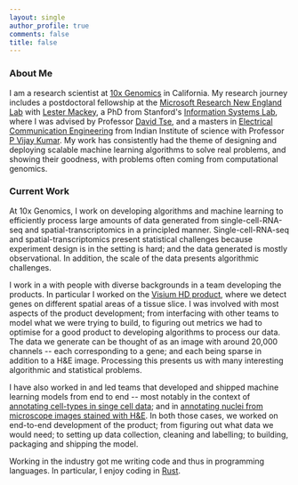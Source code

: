 ```yaml
---
layout: single
author_profile: true
comments: false
title: false
---
```


### About Me


I am a research scientist at [10x Genomics](https://www.10xgenomics.com/) in California.
My research journey includes a postdoctoral fellowship at 
the [Microsoft Research New England Lab](https://www.microsoft.com/en-us/research/lab/microsoft-research-new-england/)
with [Lester Mackey](https://www.microsoft.com/en-us/research/people/lmackey/),
a PhD from Stanford's [Information Systems Lab](http://www-isl.stanford.edu/index.html), 
where I was advised by Professor [David Tse](https://web.stanford.edu/~dntse/), 
and a masters in [Electrical Communication Engineering](http://ece.iisc.ernet.in) from Indian Institute of science
with Professor [P Vijay Kumar](http://ece.iisc.ernet.in/~vijay/).
My work has consistently had the theme of designing and 
deploying scalable machine learning algorithms to solve real problems,
and showing their goodness, with problems often coming from computational genomics.


### Current Work

At 10x Genomics, I work on developing algorithms and machine learning
to efficiently process large amounts of data generated from single-cell-RNA-seq and 
spatial-transcriptomics in a principled manner. Single-cell-RNA-seq and spatial-transcriptomics
present statistical challenges because experiment design is in the setting is hard;
and the data generated is mostly observational. In addition, the scale of the data
presents algorithmic challenges. 

I work in a
with people with diverse backgrounds in a team developing the products. 
In particular I worked on the [Visium HD product](https://www.10xgenomics.com/support/spatial-gene-expression-hd),
where we detect genes on different spatial areas of a tissue slice. 
I was involved with most aspects of the product
development; from interfacing with other teams to model what we were trying to build,
to figuring out metrics we had to optimise for a good product to developing
algorithms to process our data. The data 
we generate can be thought of as an image with around 20,000 channels -- each corresponding
to a gene; and each being sparse in addition to a H&E image.
Processing this presents us with many interesting algorithmic and statistical problems.

I have also worked in and led teams that developed and shipped machine learning models 
from end to end -- most notably in the context of 
[annotating cell-types in singe cell data](https://www.10xgenomics.com/support/software/cell-ranger/latest/algorithms-overview/cr-cell-annotation-algorithm#mouse-models); and 
in [annotating nuclei from microscope images stained with H&E](https://www.10xgenomics.com/support/software/space-ranger/latest/algorithms-overview/image-processing#cell-segmentation).
In both those cases, we worked on end-to-end development of the product; from
figuring out what data we would need; to setting up data collection,
cleaning and labelling; to building, packaging and shipping the model.

Working in the industry got me writing code and thus in programming languages. In particular, I enjoy
coding in [Rust](https://www.rust-lang.org/).